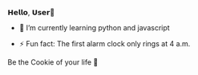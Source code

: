 𝗛𝗲𝗹𝗹𝗼, 𝗨𝘀𝗲𝗿👋

- 🌱 I’m currently learning python and javascript
  
- ⚡ Fun fact: The first alarm clock only rings at 4 a.m.

Be the Cookie of your life 🦹
